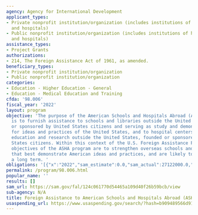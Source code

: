 ```yaml
---
agency: Agency for International Development
applicant_types:
- Private nonprofit institution/organization (includes institutions of higher education
  and hospitals)
- Public nonprofit institution/organization (includes institutions of higher education
  and hospitals)
assistance_types:
- Project Grants
authorizations:
- 214, The Foreign Assistance Act of 1961, as amended.
beneficiary_types:
- Private nonprofit institution/organization
- Public nonprofit institution/organization
categories:
- Education - Higher Education - General
- Education - Medical Education and Training
cfda: '98.006'
fiscal_year: '2022'
layout: program
objective: 'The purpose of the American Schools and Hospitals Abroad (ASHA) program
  is to furnish assistance to schools and libraries outside the United States founded
  or sponsored by United States citizens and serving as study and demonstration centers
  for ideas and practices of the United States, and to hospital centers for medical
  education and research outside the United States, founded or sponsored by United
  States citizens. Within this context of the U.S. Foreign Assistance Program, the
  objectives of the ASHA program are to strengthen overseas schools and hospitals
  that best demonstrate American ideas and practices, and are likely to survive over
  a long term. '
obligations: '[{"x":"2022","sam_estimate":0.0,"sam_actual":27122000.0,"usa_spending_actual":27122906.0},{"x":"2023","sam_estimate":28000000.0,"sam_actual":0.0,"usa_spending_actual":-534542.0},{"x":"2024","sam_estimate":30000000.0,"sam_actual":0.0,"usa_spending_actual":0.0}]'
permalink: /program/98.006.html
popular_name: ''
results: []
sam_url: https://sam.gov/fal/124c061770d54465a109d40f26b59bcb/view
sub-agency: N/A
title: Foreign Assistance to American Schools and Hospitals Abroad (ASHA)
usaspending_url: https://www.usaspending.gov/search/?hash=b909489566d9100fd83922b071e03d7d
---
```


